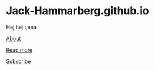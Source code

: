 # Jack-Hammarberg.github.io

Hej hej tjena

[About](/about)

[Read more](/read-more)

[Subscribe](/subscribe)
